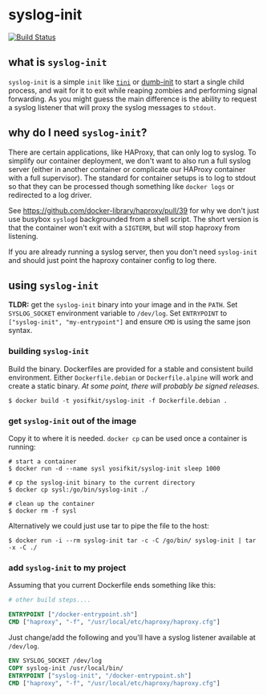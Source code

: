 # syslog-init

[![Build Status](https://travis-ci.org/yosifkit/syslog-init.svg?branch=master)](https://travis-ci.org/yosifkit/syslog-init)

## what is `syslog-init`

`syslog-init` is a simple `init` like [`tini`](https://github.com/krallin/tini) or [dumb-init](https://github.com/Yelp/dumb-init) to start a single child process, and wait for it to exit while reaping zombies and performing signal forwarding. As you might guess the main difference is the ability to request a syslog listener that will proxy the syslog messages to `stdout`.

## why do I need `syslog-init`?

There are certain applications, like HAProxy, that can only log to syslog. To simplify our container deployment, we don't want to also run a full syslog server (either in another container or complicate our HAProxy container with a full supervisor). The standard for container setups is to log to stdout so that they can be processed though something like `docker logs` or redirected to a log driver.

See https://github.com/docker-library/haproxy/pull/39 for why we don't just use busybox `syslogd` backgrounded from a shell script.  The short version is that the container won't exit with a `SIGTERM`, but will stop haproxy from listening.

If you are already running a syslog server, then you don't need `syslog-init` and should just point the haproxy container config to log there.

## using `syslog-init`

**TLDR:** get the `syslog-init` binary into your image and in the `PATH`. Set `SYSLOG_SOCKET` environment variable to `/dev/log`. Set `ENTRYPOINT` to `["syslog-init", "my-entrypoint"]` and ensure `CMD` is using the same json syntax.

### building `syslog-init`

Build the binary. Dockerfiles are provided for a stable and consistent build environment.  Either `Dockerfile.debian` or `Dockerfile.alpine` will work and create a static binary. _At some point, there will probably be signed releases._

```console
$ docker build -t yosifkit/syslog-init -f Dockerfile.debian .
```

### get `syslog-init` out of the image

Copy it to where it is needed. `docker cp` can be used once a container is running:

```console
# start a container
$ docker run -d --name sysl yosifkit/syslog-init sleep 1000

# cp the syslog-init binary to the current directory
$ docker cp sysl:/go/bin/syslog-init ./

# clean up the container
$ docker rm -f sysl
```

Alternatively we could just use tar to pipe the file to the host:

```console
$ docker run -i --rm syslog-init tar -c -C /go/bin/ syslog-init | tar -x -C ./
```

### add `syslog-init` to my project

Assuming that you current Dockerfile ends something like this:

```Dockerfile
# other build steps....

ENTRYPOINT ["/docker-entrypoint.sh"]
CMD ["haproxy", "-f", "/usr/local/etc/haproxy/haproxy.cfg"]

```

Just change/add the following and you'll have a syslog listener available at `/dev/log`.

```Dockerfile
ENV SYSLOG_SOCKET /dev/log
COPY syslog-init /usr/local/bin/
ENTRYPOINT ["syslog-init", "/docker-entrypoint.sh"]
CMD ["haproxy", "-f", "/usr/local/etc/haproxy/haproxy.cfg"]
```

